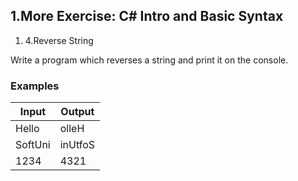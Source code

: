 ﻿## 1.More Exercise: C# Intro and Basic Syntax

1. 4.Reverse String

Write a program which reverses a string and print it on the console.

### Examples

| **Input** | **Output** |
| --- | --- |
| Hello | olleH |
| SoftUni | inUtfoS |
| 1234 | 4321 |

